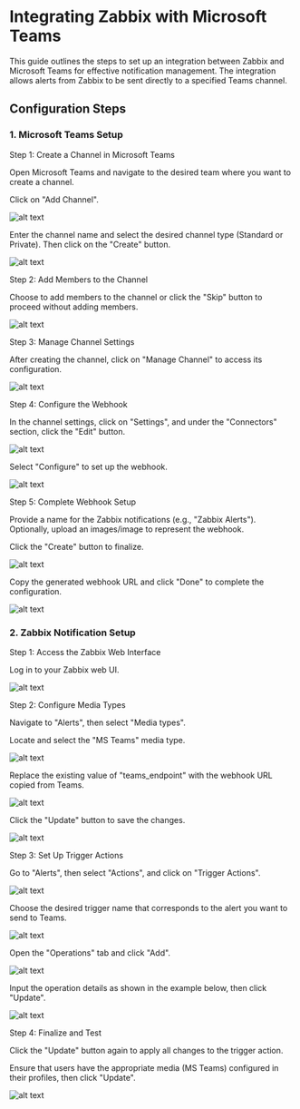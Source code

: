 # Integrating Zabbix with Microsoft Teams

This guide outlines the steps to set up an integration between Zabbix and Microsoft Teams for effective notification management. The integration allows alerts from Zabbix to be sent directly to a specified Teams channel.

## Configuration Steps

### 1. Microsoft Teams Setup

Step 1: Create a Channel in Microsoft Teams

Open Microsoft Teams and navigate to the desired team where you want to create a channel.

Click on "Add Channel".

![alt text](images/image.png)

Enter the channel name and select the desired channel type (Standard or Private). Then click on the "Create" button.

![alt text](images/image-1.png)

Step 2: Add Members to the Channel

Choose to add members to the channel or click the "Skip" button to proceed without adding members.

![alt text](images/image-2.png)

Step 3: Manage Channel Settings

After creating the channel, click on "Manage Channel" to access its configuration.

![alt text](images/image-3.png)

Step 4: Configure the Webhook

In the channel settings, click on "Settings", and under the "Connectors" section, click the "Edit" button.

![alt text](images/image-4.png)

Select "Configure" to set up the webhook.

![alt text](images/image-5.png)

Step 5: Complete Webhook Setup

Provide a name for the Zabbix notifications (e.g., "Zabbix Alerts"). Optionally, upload an images/image to represent the webhook.

Click the "Create" button to finalize.

![alt text](images/image-6.png)

Copy the generated webhook URL and click "Done" to complete the configuration.

![alt text](images/image-7.png)

### 2. Zabbix Notification Setup

Step 1: Access the Zabbix Web Interface

Log in to your Zabbix web UI.

![alt text](images/image-8.png)

Step 2: Configure Media Types

Navigate to "Alerts", then select "Media types".

Locate and select the "MS Teams" media type.

![alt text](images/image-9.png)

Replace the existing value of "teams_endpoint" with the webhook URL copied from Teams.

![alt text](images/image-10.png)

Click the "Update" button to save the changes.

![alt text](images/image-11.png)

Step 3: Set Up Trigger Actions

Go to "Alerts", then select "Actions", and click on "Trigger Actions".

![alt text](images/image-12.png)

Choose the desired trigger name that corresponds to the alert you want to send to Teams.

![alt text](images/image-13.png)

Open the "Operations" tab and click "Add".

![alt text](images/image-14.png)

Input the operation details as shown in the example below, then click "Update".

![alt text](images/image-15.png)

Step 4: Finalize and Test

Click the "Update" button again to apply all changes to the trigger action.

Ensure that users have the appropriate media (MS Teams) configured in their profiles, then click "Update".

![alt text](images/image-16.png)